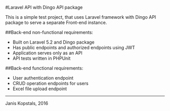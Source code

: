#Laravel API with Dingo API package

This is a simple test project, that uses Laravel framework with Dingo API package to serve a separate Front-end instance.

##Back-end non-functional requirements:

- Built on Laravel 5.2 and Dingo package
- Has public endpoints and authorized endpoints using JWT
- Application serves only as an API
- API tests written in PHPUnit

##Back-end functional requirements:

- User authentication endpoint
- CRUD operation endpoints for users
- Excel file upload endpoint

---
Janis Kopstals, 2016
